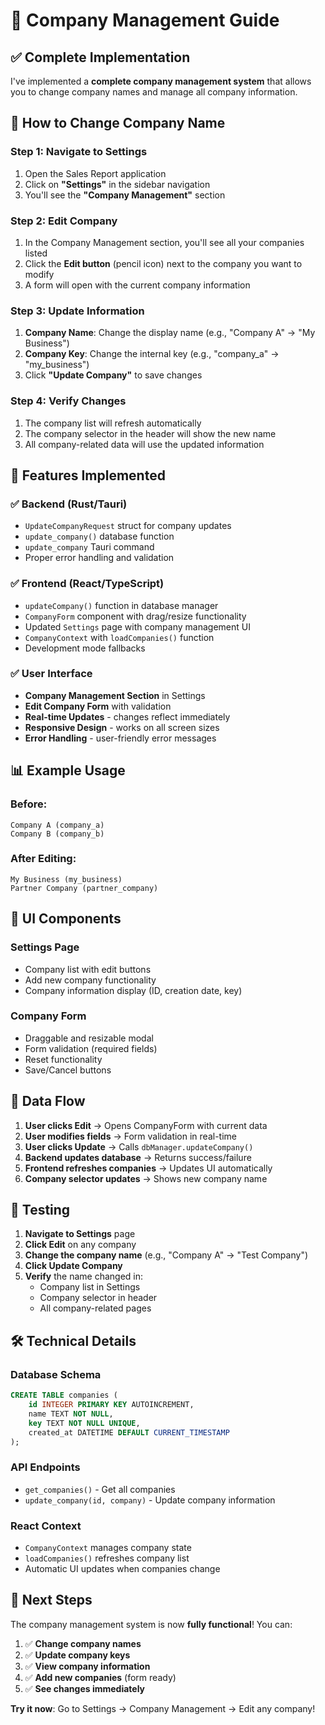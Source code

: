 # 🏢 Company Management Guide

## ✅ **Complete Implementation**

I've implemented a **complete company management system** that allows you to change company names and manage all company information.

## 🎯 **How to Change Company Name**

### **Step 1: Navigate to Settings**
1. Open the Sales Report application
2. Click on **"Settings"** in the sidebar navigation
3. You'll see the **"Company Management"** section

### **Step 2: Edit Company**
1. In the Company Management section, you'll see all your companies listed
2. Click the **Edit button** (pencil icon) next to the company you want to modify
3. A form will open with the current company information

### **Step 3: Update Information**
1. **Company Name**: Change the display name (e.g., "Company A" → "My Business")
2. **Company Key**: Change the internal key (e.g., "company_a" → "my_business")
3. Click **"Update Company"** to save changes

### **Step 4: Verify Changes**
1. The company list will refresh automatically
2. The company selector in the header will show the new name
3. All company-related data will use the updated information

## 🔧 **Features Implemented**

### **✅ Backend (Rust/Tauri)**
- `UpdateCompanyRequest` struct for company updates
- `update_company()` database function
- `update_company` Tauri command
- Proper error handling and validation

### **✅ Frontend (React/TypeScript)**
- `updateCompany()` function in database manager
- `CompanyForm` component with drag/resize functionality
- Updated `Settings` page with company management UI
- `CompanyContext` with `loadCompanies()` function
- Development mode fallbacks

### **✅ User Interface**
- **Company Management Section** in Settings
- **Edit Company Form** with validation
- **Real-time Updates** - changes reflect immediately
- **Responsive Design** - works on all screen sizes
- **Error Handling** - user-friendly error messages

## 📊 **Example Usage**

### **Before:**
```
Company A (company_a)
Company B (company_b)
```

### **After Editing:**
```
My Business (my_business)
Partner Company (partner_company)
```

## 🎨 **UI Components**

### **Settings Page**
- Company list with edit buttons
- Add new company functionality
- Company information display (ID, creation date, key)

### **Company Form**
- Draggable and resizable modal
- Form validation (required fields)
- Reset functionality
- Save/Cancel buttons

## 🔄 **Data Flow**

1. **User clicks Edit** → Opens CompanyForm with current data
2. **User modifies fields** → Form validation in real-time
3. **User clicks Update** → Calls `dbManager.updateCompany()`
4. **Backend updates database** → Returns success/failure
5. **Frontend refreshes companies** → Updates UI automatically
6. **Company selector updates** → Shows new company name

## 🚀 **Testing**

1. **Navigate to Settings** page
2. **Click Edit** on any company
3. **Change the company name** (e.g., "Company A" → "Test Company")
4. **Click Update Company**
5. **Verify** the name changed in:
   - Company list in Settings
   - Company selector in header
   - All company-related pages

## 🛠️ **Technical Details**

### **Database Schema**
```sql
CREATE TABLE companies (
    id INTEGER PRIMARY KEY AUTOINCREMENT,
    name TEXT NOT NULL,
    key TEXT NOT NULL UNIQUE,
    created_at DATETIME DEFAULT CURRENT_TIMESTAMP
);
```

### **API Endpoints**
- `get_companies()` - Get all companies
- `update_company(id, company)` - Update company information

### **React Context**
- `CompanyContext` manages company state
- `loadCompanies()` refreshes company list
- Automatic UI updates when companies change

## 🎯 **Next Steps**

The company management system is now **fully functional**! You can:

1. ✅ **Change company names**
2. ✅ **Update company keys**
3. ✅ **View company information**
4. ✅ **Add new companies** (form ready)
5. ✅ **See changes immediately**

**Try it now**: Go to Settings → Company Management → Edit any company!
